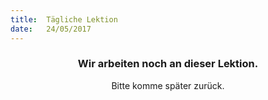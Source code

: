 ```yaml
---
title:  Tägliche Lektion
date:   24/05/2017
---
```


### <center>Wir arbeiten noch an dieser Lektion.</center>
<center>Bitte komme später zurück.</center>
